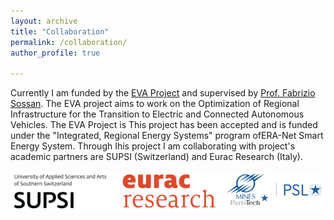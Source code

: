 ```yaml
---
layout: archive
title: "Collaboration"
permalink: /collaboration/ 
author_profile: true

---
```


Currently I am funded by the [EVA Project](https://evaproject.eu/) and supervised by [Prof. Fabrizio Sossan](https://cv.archives-ouvertes.fr/fabrizio-sossan). The EVA project aims to work on the Optimization of Regional Infrastructure for the Transition to Electric and Connected Autonomous Vehicles. The EVA Project is  This project has been accepted and is funded under the "Integrated, Regional Energy Systems" program ofERA-Net Smart Energy System. Through Ihis project I am collaborating with  project's academic partners are SUPSI (Switzerland) and Eurac Research (Italy).

![](https://github.com/BiswarupM/BiswarupM.github.io/blob/master/images/EVA_Partners2.png)


